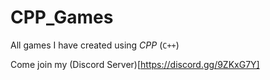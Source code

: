 # CPP_Games
All games I have created using *CPP* (`C++`)

Come join my (Discord Server)[https://discord.gg/9ZKxG7Y] 
